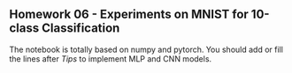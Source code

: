 ## Homework 06 - Experiments on MNIST for 10-class Classification

The notebook is totally based on numpy and pytorch. You should add or fill the lines after *Tips* to implement MLP and CNN models.
